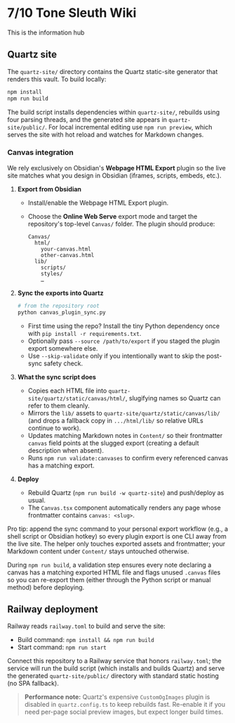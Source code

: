 # 7/10 Tone Sleuth Wiki

This is the information hub

## Quartz site

The `quartz-site/` directory contains the Quartz static-site generator that renders this vault. To build locally:

```bash
npm install
npm run build
```

The build script installs dependencies within `quartz-site/`, rebuilds using four parsing threads, and the generated site appears in `quartz-site/public/`.
For local incremental editing use `npm run preview`, which serves the site with hot reload and watches for Markdown changes.

### Canvas integration

We rely exclusively on Obsidian's **Webpage HTML Export** plugin so the live site matches what you design in Obsidian (iframes, scripts, embeds, etc.).

1. **Export from Obsidian**
   - Install/enable the Webpage HTML Export plugin.
   - Choose the **Online Web Serve** export mode and target the repository's top-level `Canvas/` folder. The plugin should produce:

	   ```text
	   Canvas/
	     html/
	       your-canvas.html
	       other-canvas.html
	     lib/
	       scripts/
	       styles/
	       …
	   ```

2. **Sync the exports into Quartz**

	```bash
	# from the repository root
	python canvas_plugin_sync.py
	```

   - First time using the repo? Install the tiny Python dependency once with `pip install -r requirements.txt`.
   - Optionally pass `--source /path/to/export` if you staged the plugin export somewhere else.
   - Use `--skip-validate` only if you intentionally want to skip the post-sync safety check.

3. **What the sync script does**

   - Copies each HTML file into `quartz-site/quartz/static/canvas/html/`, slugifying names so Quartz can refer to them cleanly.
   - Mirrors the `lib/` assets to `quartz-site/quartz/static/canvas/lib/` (and drops a fallback copy in `.../html/lib/` so relative URLs continue to work).
   - Updates matching Markdown notes in `Content/` so their frontmatter `canvas` field points at the slugged export (creating a default description when absent).
   - Runs `npm run validate:canvases` to confirm every referenced canvas has a matching export.

4. **Deploy**

   - Rebuild Quartz (`npm run build -w quartz-site`) and push/deploy as usual.
   - The `Canvas.tsx` component automatically renders any page whose frontmatter contains `canvas: <slug>`.

Pro tip: append the sync command to your personal export workflow (e.g., a shell script or Obsidian hotkey) so every plugin export is one CLI away from the live site. The helper only touches exported assets and frontmatter; your Markdown content under `Content/` stays untouched otherwise.

During `npm run build`, a validation step ensures every note declaring a canvas has a matching exported HTML file and flags unused `.canvas` files so you can re-export them (either through the Python script or manual method) before deploying.

## Railway deployment

Railway reads `railway.toml` to build and serve the site:

- Build command: `npm install && npm run build`
- Start command: `npm run start`

Connect this repository to a Railway service that honors `railway.toml`; the service will run the build script (which installs and builds Quartz) and serve the generated `quartz-site/public/` directory with standard static hosting (no SPA fallback).

> **Performance note:** Quartz's expensive `CustomOgImages` plugin is disabled in `quartz.config.ts` to keep rebuilds fast. Re-enable it if you need per-page social preview images, but expect longer build times.
